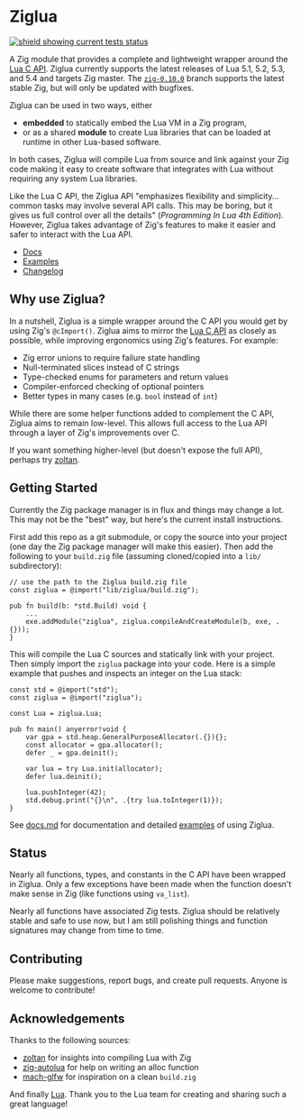 # Ziglua

[![shield showing current tests status](https://github.com/natecraddock/ziglua/actions/workflows/tests.yml/badge.svg)](https://github.com/natecraddock/ziglua/actions/workflows/tests.yml)

A Zig module that provides a complete and lightweight wrapper around the [Lua C API](https://www.lua.org/manual/5.4/manual.html#4). Ziglua currently supports the latest releases of Lua 5.1, 5.2, 5.3, and 5.4 and targets Zig master. The [`zig-0.10.0`](https://github.com/natecraddock/ziglua/tree/zig-0.10.0) branch supports the latest stable Zig, but will only be updated with bugfixes.

Ziglua can be used in two ways, either
* **embedded** to statically embed the Lua VM in a Zig program,
* or as a shared **module** to create Lua libraries that can be loaded at runtime in other Lua-based software.

In both cases, Ziglua will compile Lua from source and link against your Zig code making it easy to create software that integrates with Lua without requiring any system Lua libraries.

Like the Lua C API, the Ziglua API "emphasizes flexibility and simplicity... common tasks may involve several API calls. This may be boring, but it gives us full control over all the details" (_Programming In Lua 4th Edition_). However, Ziglua takes advantage of Zig's features to make it easier and safer to interact with the Lua API.

* [Docs](https://github.com/natecraddock/ziglua/blob/master/docs.md)
* [Examples](https://github.com/natecraddock/ziglua/blob/master/docs.md#examples)
* [Changelog](https://github.com/natecraddock/ziglua/blob/master/changelog.md)

## Why use Ziglua?

In a nutshell, Ziglua is a simple wrapper around the C API you would get by using Zig's `@cImport()`. Ziglua aims to mirror the [Lua C API](https://www.lua.org/manual/5.4/manual.html#4) as closely as possible, while improving ergonomics using Zig's features. For example:

* Zig error unions to require failure state handling
* Null-terminated slices instead of C strings
* Type-checked enums for parameters and return values
* Compiler-enforced checking of optional pointers
* Better types in many cases (e.g. `bool` instead of `int`)

While there are some helper functions added to complement the C API, Ziglua aims to remain low-level. This allows full access to the Lua API through a layer of Zig's improvements over C.

If you want something higher-level (but doesn't expose the full API), perhaps try [zoltan](https://github.com/ranciere/zoltan).

## Getting Started

Currently the Zig package manager is in flux and things may change a lot. This may not be the "best" way, but here's the current install instructions.

First add this repo as a git submodule, or copy the source into your project (one day the Zig package manager will make this easier). Then add the following to your `build.zig` file (assuming cloned/copied into a `lib/` subdirectory):

```zig
// use the path to the Ziglua build.zig file
const ziglua = @import("lib/ziglua/build.zig");

pub fn build(b: *std.Build) void {
    ...
    exe.addModule("ziglua", ziglua.compileAndCreateModule(b, exe, .{}));
}
```

This will compile the Lua C sources and statically link with your project. Then simply import the `ziglua` package into your code. Here is a simple example that pushes and inspects an integer on the Lua stack:

```zig
const std = @import("std");
const ziglua = @import("ziglua");

const Lua = ziglua.Lua;

pub fn main() anyerror!void {
    var gpa = std.heap.GeneralPurposeAllocator(.{}){};
    const allocator = gpa.allocator();
    defer _ = gpa.deinit();

    var lua = try Lua.init(allocator);
    defer lua.deinit();

    lua.pushInteger(42);
    std.debug.print("{}\n", .{try lua.toInteger(1)});
}
```

See [docs.md](https://github.com/natecraddock/ziglua/blob/master/docs.md) for documentation and detailed [examples](https://github.com/natecraddock/ziglua/blob/master/docs.md#examples) of using Ziglua.

## Status

Nearly all functions, types, and constants in the C API have been wrapped in Ziglua. Only a few exceptions have been made when the function doesn't make sense in Zig (like functions using `va_list`).

Nearly all functions have associated Zig tests. Ziglua should be relatively stable and safe to use now, but I am still polishing things and function signatures may change from time to time.

## Contributing

Please make suggestions, report bugs, and create pull requests. Anyone is welcome to contribute!

## Acknowledgements

Thanks to the following sources:

* [zoltan](https://github.com/ranciere/zoltan) for insights into compiling Lua with Zig
* [zig-autolua](https://github.com/daurnimator/zig-autolua) for help on writing an alloc function
* [mach-glfw](https://github.com/hexops/mach-glfw) for inspiration on a clean `build.zig`

And finally [Lua](https://lua.org). Thank you to the Lua team for creating and sharing such a great language!
